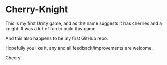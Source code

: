 # Cherry-Knight
This is my first Unity game, and as the name suggests it has cherries and a knight.
It was a lot of fun to build this game.

And this also happens to be my first GitHub repo.

Hopefully you like it, any and all feedback/improvements are welcome.

Cheers!
